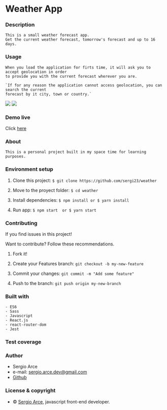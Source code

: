
#   Weather App
### Description

    This is a small weather forecast app.
    Get the current weather forecast, tomorrow's forecast and up to 16 days.

### Usage

    When you load the application for firts time, it will ask you to accept geolocation in order 
    to provide you with the current forecast wherever you are.
    
    `If for any reason the application cannot access geolocation, you can search the current
    forecast by it city, town or country.`
    

![](https://media.giphy.com/media/WQg1PGTQZMaEEHtALP/giphy.gif)
![](https://media.giphy.com/media/kdRXTzDznjwTyryxlh/giphy.gif)

### Demo live

Click [here](https://sergi23-weather-app.netlify.com)

### About

    This is a personal project built in my space time for learning purposes.


### Environment setup 

1. Clone this project: `$ git clone https://github.com/sergi23/weather`  

2. Move to the proyect folder: `$ cd weather`

3. Install dependencies: `$ npm install or $ yarn install`

4. Run app: `$ npm start  or $ yarn start`

        

### Contributing

If you find issues in this project!

Want to contribute? Follow these recommendations.

1. Fork it!

2. Create your Features branch: `git checkout -b my-new-feature`

3. Commit your changes: `git commit -m "Add some feature"`

4. Push to the branch: `git push origin my-new-branch`

### Built with

    - ES6
    - Sass
    - Javascript
    - React.js
    - react-router-dom
    - Jest

### Test coverage

### Author

- Sergio Arce 
- e-mail: sergio.arce.dev@gmail.com
- [Github](https://github.com/sergi23)

### License & copyright

- © [Sergio Arce](https://github.com/sergi23), javascript front-end developer.
